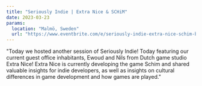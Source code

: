 ```yaml
---
title: "Seriously Indie | Extra Nice & SCHiM"
date: 2023-03-23
params:
  location: "Malmö, Sweden"
  url: "https://www.eventbrite.com/e/seriously-indie-extra-nice-schim-biljetter-577209377787"
---
```

"Today we hosted another session of Seriously Indie! Today featuring our current guest office inhabitants, Ewoud and Nils from Dutch game studio Extra Nice! Extra Nice is currently developing the game Schim and shared valuable insights for indie developers, as well as insights on cultural differences in game development and how games are played."